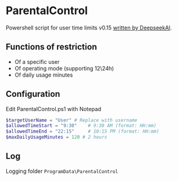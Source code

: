 # ParentalControl
Powershell script for user time limits v0.15
<ins>written by DeepseekAI</ins>.

## Functions of restriction
- Of a specific user
- Of operating mode (supporting 12\24h)
- Of daily usage minutes
## Configuration
Edit ParentalControl.ps1 with Notepad 
``` powershell
$targetUserName = "User" # Replace with username
$allowedTimeStart = "9:30"    # 9:30 AM (format: HH:mm)
$allowedTimeEnd = "22:15"     # 10:15 PM (format: HH:mm)
$maxDailyUsageMinutes = 120 # 2 hours
```
## Log
Logging folder ```ProgramData\ParentalControl```
